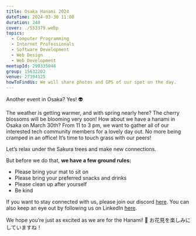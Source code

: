 ```yaml
---
title: Osaka Hanami 2024
dateTime: 2024-03-30 11:00
duration: 240
cover: ./553379.webp
topics:
  - Computer Programming
  - Internet Professionals
  - Software Development
  - Web Design
  - Web Development
meetupId: 299335046
group: 15632202
venue: 27394125
howToFindUs: We will share photos and GPS of our spot on the day.
---
```


Another event in Osaka? Yes! 👽

The weather is getting warmer, and with spring nearly here? The cherry blossoms will be blooming very soon! How about we have a hanami in Osaka on March 30th? From 11 to 3 pm, we want to gather all of our interested tech community members for a lovely day out. No more being cramped in an office! It’s time to touch grass with our peers!

Let’s relax under the Sakura trees and make new connections.

But before we do that, **we have a few ground rules:**

* Please bring your mat to sit on
* Please bring your preferred snacks and drinks
* Please clean up after yourself
* Be kind

If you want to stay connected with us, please join our discord [here](https://discord.gg/dncTu75rvM).
You can also keep an eye out by following us on LinkedIn [here](https://www.linkedin.com/company/owddm-kwddm/).

We hope you’re just as excited as we are for the Hanami! 🌸
お花見を楽しみにしていますね！
